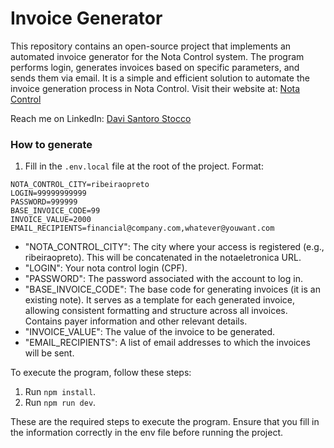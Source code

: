 # Invoice Generator
This repository contains an open-source project that implements an automated invoice generator for the Nota Control system. The program performs login, generates invoices based on specific parameters, and sends them via email. It is a simple and efficient solution to automate the invoice generation process in Nota Control. Visit their website at: [Nota Control](https://www.notacontrol.com.br/home/)<br>

Reach me on LinkedIn: [Davi Santoro Stocco](https://linkedin.com/in/davistocco)

### How to generate

1. Fill in the `.env.local` file at the root of the project. Format:

```env
NOTA_CONTROL_CITY=ribeiraopreto
LOGIN=99999999999
PASSWORD=999999
BASE_INVOICE_CODE=99
INVOICE_VALUE=2000
EMAIL_RECIPIENTS=financial@company.com,whatever@youwant.com
```
- "NOTA_CONTROL_CITY": The city where your access is registered (e.g., ribeiraopreto). This will be concatenated in the notaeletronica URL.
- "LOGIN": Your nota control login (CPF).
- "PASSWORD": The password associated with the account to log in.
- "BASE_INVOICE_CODE": The base code for generating invoices (it is an existing note). It serves as a template for each generated invoice, allowing consistent formatting and structure across all invoices. Contains payer information and other relevant details.
- "INVOICE_VALUE": The value of the invoice to be generated.
- "EMAIL_RECIPIENTS": A list of email addresses to which the invoices will be sent.

To execute the program, follow these steps:

1. Run `npm install`.
2. Run `npm run dev`.

These are the required steps to execute the program. Ensure that you fill in the information correctly in the env file before running the project.
